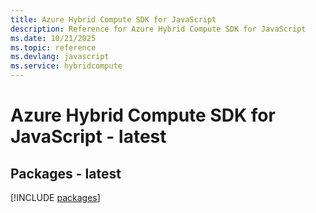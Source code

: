 ```yaml
---
title: Azure Hybrid Compute SDK for JavaScript
description: Reference for Azure Hybrid Compute SDK for JavaScript
ms.date: 10/21/2025
ms.topic: reference
ms.devlang: javascript
ms.service: hybridcompute
---
```

# Azure Hybrid Compute SDK for JavaScript - latest
## Packages - latest
[!INCLUDE [packages](hybrid-compute-index.md)]